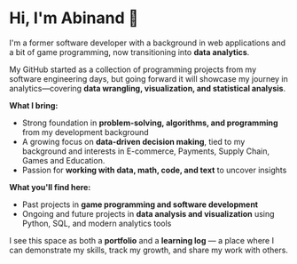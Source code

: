 <!--
**abinand/abinand** is a ✨ _special_ ✨ repository because its `README.md` (this file) appears on your GitHub profile.

Here are some ideas to get you started:

- 🔭 I’m currently working on ...
- 🌱 I’m currently learning ...
- 👯 I’m looking to collaborate on ...
- 🤔 I’m looking for help with ...
- 💬 Ask me about ...
- 📫 How to reach me: ...
- 😄 Pronouns: ...
- ⚡ Fun fact: ...
-->

# Hi, I'm Abinand 👋  

I'm a former software developer with a background in web applications and a bit of game programming, now transitioning into **data analytics**.  

My GitHub started as a collection of programming projects from my software engineering days, but going forward it will showcase my journey in analytics—covering **data wrangling, visualization, and statistical analysis**.  

**What I bring:**  
- Strong foundation in **problem-solving, algorithms, and programming** from my development background  
- A growing focus on **data-driven decision making**, tied to my background and interests in E-commerce, Payments, Supply Chain, Games and Education.  
- Passion for **working with data, math, code, and text** to uncover insights  

**What you'll find here:**  
- Past projects in **game programming and software development**  
- Ongoing and future projects in **data analysis and visualization** using Python, SQL, and modern analytics tools  

I see this space as both a **portfolio** and a **learning log** — a place where I can demonstrate my skills, track my growth, and share my work with others.  


  
